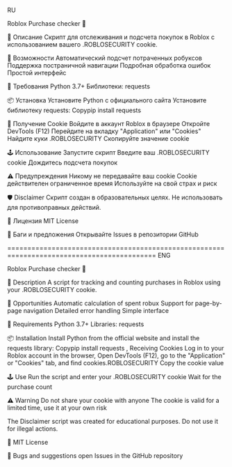 RU

Roblox Purchase checker 💸

📝 Описание
Скрипт для отслеживания и подсчета покупок в Roblox с использованием вашего .ROBLOSECURITY cookie.


🚀 Возможности
Автоматический подсчет потраченных робуксов
Поддержка постраничной навигации
Подробная обработка ошибок
Простой интерфейс


🔧 Требования
Python 3.7+
Библиотеки: requests


📦 Установка
Установите Python с официального сайта
Установите библиотеку requests:
Copypip install requests


🔑 Получение Cookie
Войдите в аккаунт Roblox в браузере
Откройте DevTools (F12)
Перейдите на вкладку "Application" или "Cookies"
Найдите куки .ROBLOSECURITY
Скопируйте значение cookie


🕹️ Использование
Запустите скрипт
Введите ваш .ROBLOSECURITY cookie
Дождитесь подсчета покупок


⚠️ Предупреждения
Никому не передавайте ваш cookie
Cookie действителен ограниченное время
Используйте на свой страх и риск


🛡️ Disclaimer
Скрипт создан в образовательных целях. Не использовать для противоправных действий.


📄 Лицензия
MIT License


🐛 Баги и предложения
Открывайте Issues в репозитории GitHub

===========================================================================================
ENG

Roblox Purchase checker 💸 


📝 Description A script for tracking and counting purchases in Roblox using your .ROBLOSECURITY cookie. 

🚀 Opportunities
Automatic calculation of spent robux Support for page-by-page navigation Detailed error handling Simple interface


🔧 Requirements
Python 3.7+ 
Libraries: requests

📦 Installation
Install Python from the official website and install the requests library: Copypip install requests
, Receiving Cookies
Log in to your Roblox account in the browser, Open DevTools (F12), go to the "Application" or "Cookies" tab, and find cookies.ROBLOSECURITY Copy the cookie value


🕹️ Use
Run the script and enter your .ROBLOSECURITY cookie Wait for the purchase count


⚠️ Warning
Do not share your cookie with anyone The cookie is valid for a limited time, use it at your own risk


The Disclaimer script was created for educational purposes. Do not use it for illegal actions. 


📄 MIT License 


🐛 Bugs and suggestions open Issues in the GitHub repository
